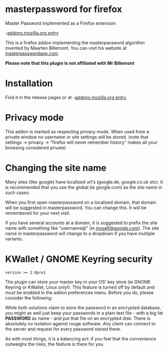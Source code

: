 # masterpassword for firefox
Master Password implemented as a Firefox extension

-[addons.mozilla.org entry](https://addons.mozilla.org/en-US/firefox/addon/masterpassword-firefox/)

This is a firefox addon implementing the masterpassword algorithm invented by Maarten Billemont. You can visit his website at [masterpasswordapp.com](http://masterpasswordapp.com). 

**Please note that this plugin is not affiliated with Mr Billemont**

# Installation
Find it in the release pages or at -[addons.mozilla.org entry](https://addons.mozilla.org/en-US/firefox/addon/masterpassword-firefox/)

# Privacy mode
This addon is marked as respecting privacy mode.  When used from a private window no username or site settings will be stored. (note that settings -> privacy -> "firefox will never remember history" makes all your browsing considered private)

# Changing the site name
Many sites (like google) have localized url's (google.de, google.co.uk etc). It is recommended that you use the global (ie google.com) as the site name in such cases.

When you first open masterpassword on a localized domain, that domain will be suggested in masterpassword. You can change this. It will be remembered for your next visit.

If you have several accounts at a domain, it is suggested to prefix the site name with something like "username@" (ie myself@google.com). The site name in masterpassword will change to a dropdown if you have multiple variants.

# KWallet / GNOME Keyring security
`version >= 2.0pre1`

The plugin can store your master key in your OS' key store (ie GNOME Keyring or KWallet, Linux only!). This feature is turned off by default and must be enabled in the addon preferences menu. Before you do, please consider the following:

While both solutions claim to store the password in an encrypted database, you might as well just keep your passwords in a plain text file - with a big fat **PASSWORD** as name - and put that file on an encrypted disk. There is absolutely _no_ isolation against rouge software. Any client can connect to the server and request for every password stored there.

As with most things, it is a balancing act: if you feel that the convenience outweighs the risks, the feature is there for you.

